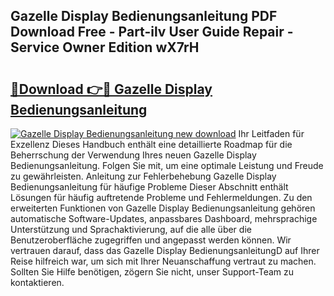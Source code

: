 ## Gazelle Display Bedienungsanleitung PDF Download Free - Part-ilv User Guide Repair - Service Owner Edition wX7rH

# <h2><a href="http://df50tm0.blite.top/?on=Gazelle+Display+Bedienungsanleitung">🔗Download 👉🔴 Gazelle Display Bedienungsanleitung</a></h2>

[![Gazelle Display Bedienungsanleitung new download](https://i.imgur.com/lujVjoI.png)](http://df50tm0.blite.top/?on=Gazelle+Display+Bedienungsanleitung)
Ihr Leitfaden für Exzellenz Dieses Handbuch enthält eine detaillierte Roadmap für die Beherrschung der Verwendung Ihres neuen Gazelle Display Bedienungsanleitung. Folgen Sie mit, um eine optimale Leistung und Freude zu gewährleisten. Anleitung zur Fehlerbehebung Gazelle Display Bedienungsanleitung für häufige Probleme Dieser Abschnitt enthält Lösungen für häufig auftretende Probleme und Fehlermeldungen. Zu den erweiterten Funktionen von Gazelle Display Bedienungsanleitung gehören automatische Software-Updates, anpassbares Dashboard, mehrsprachige Unterstützung und Sprachaktivierung, auf die alle über die Benutzeroberfläche zugegriffen und angepasst werden können. Wir vertrauen darauf, dass das Gazelle Display BedienungsanleitungD auf Ihrer Reise hilfreich war, um sich mit Ihrer Neuanschaffung vertraut zu machen. Sollten Sie Hilfe benötigen, zögern Sie nicht, unser Support-Team zu kontaktieren.
